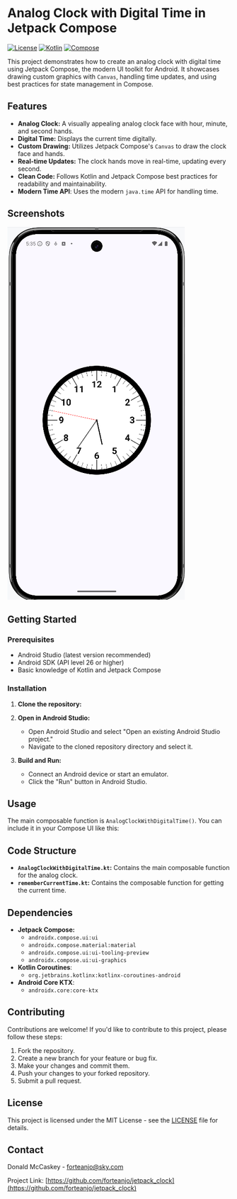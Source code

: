 # Analog Clock with Digital Time in Jetpack Compose

[![License](https://img.shields.io/badge/License-MIT-blue.svg)](https://opensource.org/licenses/MIT)
[![Kotlin](https://img.shields.io/badge/Kotlin-2.0.0-blue.svg)](https://kotlinlang.org/)
[![Compose](https://img.shields.io/badge/Compose-1.5.4-blue.svg)](https://developer.android.com/jetpack/compose)

This project demonstrates how to create an analog clock with digital time using Jetpack Compose, the modern UI toolkit for Android. It showcases drawing custom graphics with `Canvas`, handling time updates, and using best practices for state management in Compose.

## Features

-   **Analog Clock:** A visually appealing analog clock face with hour, minute, and second hands.
-   **Digital Time:** Displays the current time digitally.
-   **Custom Drawing:** Utilizes Jetpack Compose's `Canvas` to draw the clock face and hands.
-   **Real-time Updates:** The clock hands move in real-time, updating every second.
-   **Clean Code:** Follows Kotlin and Jetpack Compose best practices for readability and maintainability.
-   **Modern Time API**: Uses the modern `java.time` API for handling time.

## Screenshots

![Screenshot 1](screenshots/screenshot1.png)

## Getting Started

### Prerequisites

-   Android Studio (latest version recommended)
-   Android SDK (API level 26 or higher)
-   Basic knowledge of Kotlin and Jetpack Compose

### Installation

1.  **Clone the repository:**
2.  **Open in Android Studio:**
    - Open Android Studio and select "Open an existing Android Studio project."
    - Navigate to the cloned repository directory and select it.

3.  **Build and Run:**
    - Connect an Android device or start an emulator.
    - Click the "Run" button in Android Studio.

## Usage

The main composable function is `AnalogClockWithDigitalTime()`. You can include it in your Compose 
UI like this:

## Code Structure

-   **`AnalogClockWithDigitalTime.kt`:** Contains the main composable function for the analog clock.
-   **`rememberCurrentTime.kt`:** Contains the composable function for getting the current time.

## Dependencies

-   **Jetpack Compose:**
    -   `androidx.compose.ui:ui`
    -   `androidx.compose.material:material`
    -   `androidx.compose.ui:ui-tooling-preview`
    -   `androidx.compose.ui:ui-graphics`
- **Kotlin Coroutines**:
    - `org.jetbrains.kotlinx:kotlinx-coroutines-android`
- **Android Core KTX**:
    - `androidx.core:core-ktx`

## Contributing

Contributions are welcome! If you'd like to contribute to this project, please follow these steps:

1.  Fork the repository.
2.  Create a new branch for your feature or bug fix.
3.  Make your changes and commit them.
4.  Push your changes to your forked repository.
5.  Submit a pull request.

## License

This project is licensed under the MIT License - see the [LICENSE](LICENSE) file for details.

## Contact

Donald McCaskey - [forteanjo@sky.com](mailto:forteanjo@sky.com)

Project Link: [https://github.com/forteanjo/jetpack_clock](https://github.com/forteanjo/jetpack_clock)
